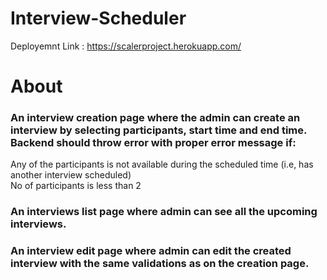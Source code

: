 # Interview-Scheduler
Deployemnt Link : https://scalerproject.herokuapp.com/
# About
### An interview creation page where the admin can create an interview by selecting participants, start time and end time. Backend should throw error with proper error message if: ###
  Any of the participants is not available during the scheduled time (i.e, has another interview scheduled)<br />
  No of participants is less than 2 <br />
### An interviews list page where admin can see all the upcoming interviews. ###
### An interview edit page where admin can edit the created interview with the same validations as on the creation page. ###

